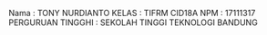 Nama              : TONY NURDIANTO
KELAS             : TIFRM CID18A
NPM               : 17111317
PERGURUAN TINGGHI : SEKOLAH TINGGI TEKNOLOGI BANDUNG
